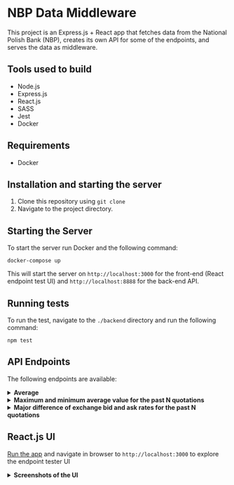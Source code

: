 # NBP Data Middleware

This project is an Express.js + React app that fetches data from the National Polish Bank (NBP), creates its own API for some of the endpoints, and serves the data as middleware.

## Tools used to build

- Node.js
- Express.js
- React.js
- SASS
- Jest
- Docker

## Requirements

- Docker

## Installation and starting the server

1. Clone this repository using `git clone`
2. Navigate to the project directory.

## Starting the Server

To start the server run Docker and the following command:

```
docker-compose up
```

This will start the server on `http://localhost:3000` for the front-end (React endpoint test UI) and `http://localhost:8888` for the back-end API.

## Running tests

To run the test, navigate to the `./backend` directory and run the following command:

```
npm test
```

## API Endpoints

The following endpoints are available:

<details>
<summary>
<b>Average</b>
</summary>

- Endpoint: `/api/averages/:currency/:date`
- Method: `GET`
- Description: Retrieves the average exchange rate for a specific currency on a specific date from the NBP API.
- Query Parameters:
  - `currency`: The three-letter code of the currency (e.g. `GBP`, `USD`, `EUR`, note: currency code is not case-sensitive).
  - `date`: The date in the `YYYY-MM-DD` format.
- Example Request: `http://localhost:8888/api/averages/GBP/2023-01-02`
- Example Response:

```
{
  "code": "GBP",
  "date": "2023-01-02",
  "average": 5.2768
}
```

</details>

<details>
<summary>
<b>Maximum and minimum average value for the past N quotations</b>
</summary>
- Endpoint: `/api/max-min-differences/:currency/:quotation`
- Method: `GET`
- Description: Retrieves the maximum and minimum average exchange rate for a specific currency for the specific number of the last quotations from the NBP API.
- Query Parameters:
  - `currency`: The three-letter code of the currency (e.g. `GBP`, `USD`, `EUR`, note: currency code is not case-sensitive).
  - `quotation`: The number of the last quotations (note: number has to be in range of <1;255>).
- Example Request: `http://localhost:8888/api/max-min-averages/EUR/185`
- Example Response (`max` and `min` in response can vary):

```
{
  "code": "EUR",
  "quotations": "185",
  "max": 4.8711,
  "min": 4.5887
}
```

</details>
<details>
<summary>
<b>Major difference of exchange bid and ask rates for the past N quotations</b>
</summary>
- Endpoint: `/api/major-differences/:currency/:quotation`
- Method: `GET`
- Description: Retrieves the one-day major difference in exchange bid and ask rates for a specific currency for the specific number of the last quotations from the NBP API.
- Query Parameters:
  - `currency`: The three-letter code of the currency (e.g. `GBP`, `USD`, `EUR`, note: currency code is not case-sensitive).
  - `quotation`: The number of the last quotations (note: number has to be in range of <1;255>).
- Example Request: `http://localhost:8888/api/major-differences/JPY/140`
- Example Response (`majorDifference` in response can vary):

```
{
  "code": "JPY",
  "quotations": "140",
  "majorDifference": 0.00069
}
```

</details>

## React.js UI

<a href="#starting-the-server">Run the app</a> and navigate in browser to `http://localhost:3000` to explore the endpoint tester UI

<details>
<summary>
<b>Screenshots of the UI</b>
</summary>

- Defaultly initialized app <br>
  <img src="https://user-images.githubusercontent.com/78699146/235326741-4a845f87-3cf9-4a64-a500-f3de2bdadaaa.png" width="600px" height="auto" />
  <br>
- Average endpoint `http://localhost:8888/api/averages/JPY/2022-10-28` response <br>
  <img src="https://user-images.githubusercontent.com/78699146/235326822-7e856c17-9ac1-456b-a958-abfcb8424ded.png" width="600px" height="auto" />
  <br>
- Maximum and mininum endpoint `http://localhost:8888/api/max-min-averages/JPY/255` response <br>
  <img src="https://user-images.githubusercontent.com/78699146/235326898-ca6208db-3f1e-431c-9da4-dc6a6ba68a18.png" width="600px" height="auto" />
  <br>
- Major difference endpoint `http://localhost:8888/api/major-differences/GBP/150` response <br>
  <img src="https://user-images.githubusercontent.com/78699146/235326919-8970c9a3-3319-4c6c-921e-795f319c48ad.png" width="600px" height="auto" />
  <br>
- Invalid request error <br>
  <img src="https://user-images.githubusercontent.com/78699146/235327132-83f47752-304e-4dad-9ed1-64a99b981bdc.png" width="600px" height="auto" />
